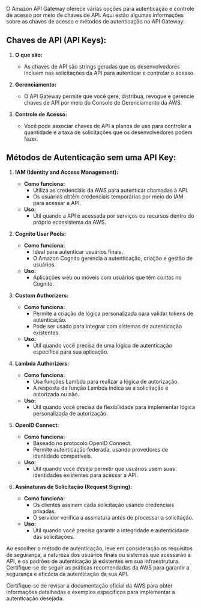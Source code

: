 O Amazon API Gateway oferece várias opções para autenticação e controle de acesso por meio de chaves de API. Aqui estão algumas informações sobre as chaves de acesso e métodos de autenticação no API Gateway:

## Chaves de API (API Keys):

1. **O que são:**
    
    - As chaves de API são strings geradas que os desenvolvedores incluem nas solicitações da API para autenticar e controlar o acesso.
2. **Gerenciamento:**
    
    - O API Gateway permite que você gere, distribua, revogue e gerencie chaves de API por meio do Console de Gerenciamento da AWS.
3. **Controle de Acesso:**
    
    - Você pode associar chaves de API a planos de uso para controlar a quantidade e a taxa de solicitações que os desenvolvedores podem fazer.

## Métodos de Autenticação sem uma API Key:

1. **IAM (Identity and Access Management):**
    
    - **Como funciona:**
        - Utiliza as credenciais da AWS para autenticar chamadas à API.
        - Os usuários obtêm credenciais temporárias por meio do IAM para acessar a API.
    - **Uso:**
        - Útil quando a API é acessada por serviços ou recursos dentro do próprio ecossistema da AWS.
2. **Cognito User Pools:**
    
    - **Como funciona:**
        - Ideal para autenticar usuários finais.
        - O Amazon Cognito gerencia a autenticação, criação e gestão de usuários.
    - **Uso:**
        - Aplicações web ou móveis com usuários que têm contas no Cognito.
3. **Custom Authorizers:**
    
    - **Como funciona:**
        - Permite a criação de lógica personalizada para validar tokens de autenticação.
        - Pode ser usado para integrar com sistemas de autenticação existentes.
    - **Uso:**
        - Útil quando você precisa de uma lógica de autenticação específica para sua aplicação.
4. **Lambda Authorizers:**
    
    - **Como funciona:**
        - Usa funções Lambda para realizar a lógica de autorização.
        - A resposta da função Lambda indica se a solicitação é autorizada ou não.
    - **Uso:**
        - Útil quando você precisa de flexibilidade para implementar lógica personalizada de autorização.
5. **OpenID Connect:**
    
    - **Como funciona:**
        - Baseado no protocolo OpenID Connect.
        - Permite autenticação federada, usando provedores de identidade compatíveis.
    - **Uso:**
        - Útil quando você deseja permitir que usuários usem suas identidades existentes para acessar a API.
6. **Assinaturas de Solicitação (Request Signing):**
    
    - **Como funciona:**
        - Os clientes assinam cada solicitação usando credenciais privadas.
        - O servidor verifica a assinatura antes de processar a solicitação.
    - **Uso:**
        - Útil quando você precisa garantir a integridade e autenticidade das solicitações.

Ao escolher o método de autenticação, leve em consideração os requisitos de segurança, a natureza dos usuários finais ou sistemas que acessarão a API, e os padrões de autenticação já existentes em sua infraestrutura. Certifique-se de seguir as práticas recomendadas da AWS para garantir a segurança e eficácia da autenticação da sua API.

Certifique-se de revisar a documentação oficial da AWS para obter informações detalhadas e exemplos específicos para implementar a autenticação desejada.